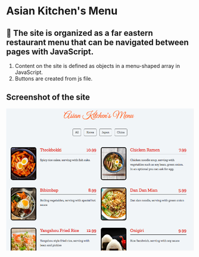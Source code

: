 # Asian Kitchen's Menu
🥢 The site is organized as a far eastern restaurant menu that can be navigated between pages with JavaScript.
---
1. Content on the site is defined as objects in a menu-shaped array in JavaScript.
2. Buttons are created from js file.

## Screenshot of the site
![asian foods are beautiful!](ss.png "asian foods")
